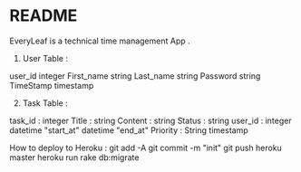 # README

EveryLeaf is a technical time management App . 

1. User Table :

user_id	integer
First_name	string
Last_name	string
Password	string
TimeStamp	timestamp

2. Task Table :

task_id	: integer
Title	: string
Content	: string
Status	: string
user_id	: integer
datetime "start_at"
datetime "end_at"
Priority : String
timestamp


How to deploy to Heroku :
git add -A git commit -m "init" git push heroku master heroku run rake db:migrate
